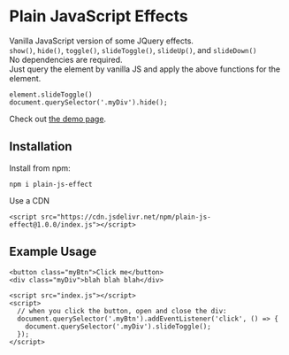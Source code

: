 # Plain JavaScript Effects

Vanilla JavaScript version of some JQuery effects.   
`show()`, `hide()`, `toggle()`, `slideToggle()`, `slideUp()`, and `slideDown()`   
No dependencies are required.    
Just query the element by vanilla JS and apply the above functions for the element.
```
element.slideToggle()
document.querySelector('.myDiv').hide();
```

Check out [the demo page](https://hungle00.github.io/plain-js-effect/).

## Installation


Install from npm:
```
npm i plain-js-effect
```

Use a CDN
```
<script src="https://cdn.jsdelivr.net/npm/plain-js-effect@1.0.0/index.js"></script>
```

## Example Usage
```
<button class="myBtn">Click me</button>
<div class="myDiv">blah blah blah</div>

<script src="index.js"></script>
<script>
  // when you click the button, open and close the div:
  document.querySelector('.myBtn').addEventListener('click', () => {
    document.querySelector('.myDiv').slideToggle();
  });
</script>
```

